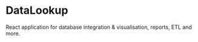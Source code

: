 # DataLookup
React application for database integration &amp; visualisation, reports, ETL and more.
